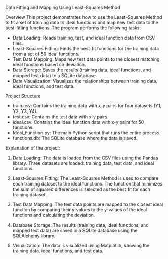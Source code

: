 Data Fitting and Mapping Using Least-Squares Method

Overview
This project demonstrates how to use the Least-Squares Method to fit a set of training data to ideal functions and map new test data to the best-fitting functions. The program performs the following tasks:
- Data Loading: Reads training, test, and ideal function data from CSV files.
- Least-Squares Fitting: Finds the best-fit functions for the training data from a set of 50 ideal functions.
- Test Data Mapping: Maps new test data points to the closest matching ideal functions based on deviation.
- Data Storage: Saves the results (training data, ideal functions, and mapped test data) to a SQLite database.
- Data Visualization: Visualizes the relationships between training data, ideal functions, and test data.

Project Structure
- train.csv: Contains the training data with x-y pairs for four datasets (Y1, Y2, Y3, Y4).
- test.csv: Contains the test data with x-y pairs.
- ideal.csv: Contains the ideal function data with x-y pairs for 50 functions.
- Ideal_Function.py: The main Python script that runs the entire process.
- functions.db: The SQLite database where the data is saved.

Explanation of the project: 
1. Data Loading: 
The data is loaded from the CSV files using the Pandas library. Three datasets are loaded: training data, test data, and ideal functions.

2. Least-Squares Fitting: 
The Least-Squares Method is used to compare each training dataset to the ideal functions. The function that minimizes the sum of squared differences is selected as the best fit for each training dataset.

3. Test Data Mapping: 
The test data points are mapped to the closest ideal function by comparing their y-values to the y-values of the ideal functions and calculating the deviation.

4. Database Storage: 
The results (training data, ideal functions, and mapped test data) are saved in a SQLite database using the SQLAlchemy library.

5. Visualization: 
The data is visualized using Matplotlib, showing the training data, ideal functions, and test data.
